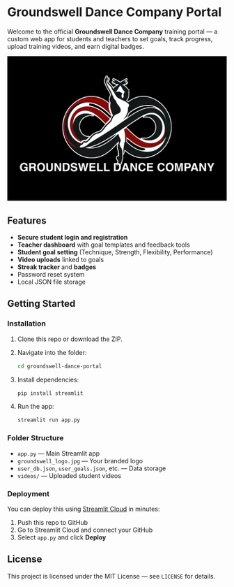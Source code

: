 
# Groundswell Dance Company Portal

Welcome to the official **Groundswell Dance Company** training portal — a custom web app for students and teachers to set goals, track progress, upload training videos, and earn digital badges.

![Logo](groundswell_logo.jpg)

## Features

- **Secure student login and registration**
- **Teacher dashboard** with goal templates and feedback tools
- **Student goal setting** (Technique, Strength, Flexibility, Performance)
- **Video uploads** linked to goals
- **Streak tracker** and **badges**
- Password reset system
- Local JSON file storage

## Getting Started

### Installation

1. Clone this repo or download the ZIP.
2. Navigate into the folder:
   ```bash
   cd groundswell-dance-portal
   ```
3. Install dependencies:
   ```bash
   pip install streamlit
   ```

4. Run the app:
   ```bash
   streamlit run app.py
   ```

### Folder Structure

- `app.py` — Main Streamlit app
- `groundswell_logo.jpg` — Your branded logo
- `user_db.json`, `user_goals.json`, etc. — Data storage
- `videos/` — Uploaded student videos

### Deployment

You can deploy this using [Streamlit Cloud](https://streamlit.io/cloud) in minutes:
1. Push this repo to GitHub
2. Go to Streamlit Cloud and connect your GitHub
3. Select `app.py` and click **Deploy**

## License

This project is licensed under the MIT License — see `LICENSE` for details.
